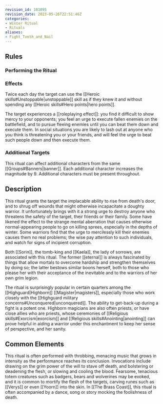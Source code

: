 ```yaml
---
revision_id: 101095
revision_date: 2023-05-26T22:51:46Z
categories:
- Winter Ritual
- Rituals
aliases:
- Fight_Tooth_and_Nail
---
```


## Rules

### Performing the Ritual
 



### Effects
Twice each day the target can use the [[Heroic skills#Unstoppable|unstoppable]] skill as if they knew it and without spending any [[Heroic skills#Hero points|hero points]]. 

The target experiences a [[roleplaying effect]]: you find it difficult to show mercy to your opponents; you feel an urge to execute fallen enemies on the battlefield, and to pursue fleeing enemies until you can beat them down and execute them. In social situations you are likely to lash out at anyone who you think is threatening you or your friends, and will feel the urge to beat such people down and then execute them.



### Additional Targets
This ritual can affect additional characters from the same [[Groups#Banners|banner]]. Each additional character increases the magnitude by 9. Additional characters must be present throughout.

## Description
This ritual grants the target the implacable ability to rise from death's door, and to shrug off wounds that might otherwise incapacitate a doughty warrior. It unfortunately brings with it a strong urge to destroy anyone who threatens the safety of the target, their friends or their family. Some have likened the effect to the strange mental aberration that causes otherwise normal-appearing people to go on killing sprees, especially in the depths of winter. Some warriors find that the urge to mercilessly kill their enemies causes them no real problems; the wise pay attention to such individuals, and watch for signs of incipient corruption.

Both [[Sorin]], the tomb-king and [[Kaela]], the lady of sorrows, are associated with this ritual. The former [[eternal]] is always fascinated by things that allow mortals to overcome hardship and strengthen themselves by doing so; the latter bestows similar boons herself, both to those who please her with their acceptance of the inevitable and to the warriors of her own grim legion. 

The ritual is surprisingly popular in certain quarters among the [[Highguard|Highborn]] [[Magister|magisters]], especially those who work closely with the [[Highguard military concerns#Unconquered|unconquered]]. The ability to get-back-up during a fight is a potent one. Highborn magicians are also often priests, or have close allies who are priests, whose ceremonies of [[Religious skills#Exorcism|exorcism]] and [[Religious skills#Anointing|anointing]] can prove helpful in aiding a warrior under this enchantment to keep her sense of perspective, and her sanity.

## Common Elements
This ritual is often performed with throbbing, menacing music that grows in intensity as the performance reaches its conclusion. Invocations include drawing on the grim power of the will to stave off death, and bolstering or deadening the flesh, or slowing and cooling the blood. Fearsome, tenacious totem creatures such as badgers, bears and wolverines may be evoked, and it is common to mortify the flesh of the targets, carving runes such as [[Verys]] or even [[Yoorn]] into the skin. In [[The Brass Coast]], this ritual is often accompanied by a dance, song or story mocking the foolishness of death.



